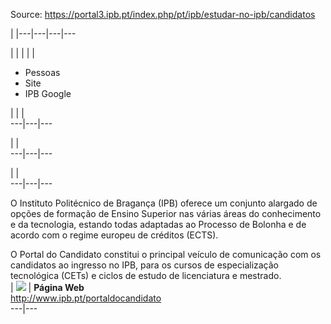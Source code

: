 Source: https://portal3.ipb.pt/index.php/pt/ipb/estudar-no-ipb/candidatos

| |---|---|---|---  
  
  

  

  
  
  
  
  
  
  
  
  
  
  
  
  
  
|   | |  | | 

  * Pessoas
  * Site
  * IPB Google

| | |   
---|---|---  
  
| |   
---|---|---  
  
| |   
---|---|---  
  
  
O Instituto Politécnico de Bragança (IPB) oferece um conjunto alargado de
opções de formação de Ensino Superior nas várias áreas do conhecimento e da
tecnologia, estando todas adaptadas ao Processo de Bolonha e de acordo com o
regime europeu de créditos (ECTS).  
  
O Portal do Candidato constitui o principal veículo de comunicação com os
candidatos ao ingresso no IPB, para os cursos de especialização tecnológica
(CETs) e ciclos de estudo de licenciatura e mestrado.  
| [![](/images/web.png)](http://www.ipb.pt/portaldocandidato "Portal do Candidato") | **Página Web**  
<http://www.ipb.pt/portaldocandidato>  
---|---  
  
